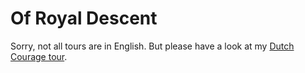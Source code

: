 # Of Royal Descent

Sorry, not all tours are in English. But please have a look at my
[Dutch Courage tour](/walks#dutch).

